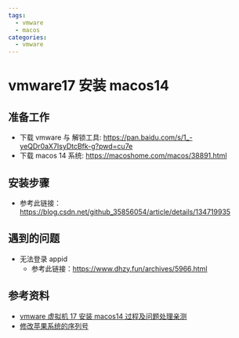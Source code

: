 ```yaml
---
tags:
  - vmware
  - macos
categories:
  - vmware
---
```


# vmware17 安装 macos14

## 准备工作

- 下载 vmware 与 解锁工具: https://pan.baidu.com/s/1_-yeQDr0aX7IsyDtcBfk-g?pwd=cu7e
- 下载 macos 14 系统: https://macoshome.com/macos/38891.html

## 安装步骤

- 参考此链接：https://blog.csdn.net/github_35856054/article/details/134719935

## 遇到的问题

- 无法登录 appid
  - 参考此链接：https://www.dhzy.fun/archives/5966.html

## 参考资料

- [vmware 虚拟机 17 安装 macos14 过程及问题处理亲测](https://blog.csdn.net/github_35856054/article/details/134719935)
- [修改苹果系统的序列号](https://www.dhzy.fun/archives/5966.html)
